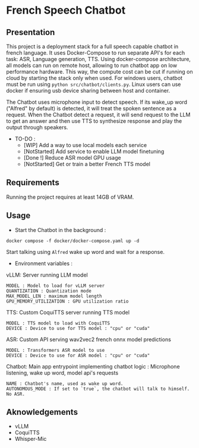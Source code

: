 # French Speech Chatbot

## Presentation

This project is a deployment stack for a full speech capable chatbot in french language.
It uses Docker-Compose to run separate API's for each task: ASR, Language generation, TTS.
Using docker-compose architecture, all models can run on remote host, allowing to run chatbot app on low performance hardware. This way, the compute cost can be cut if running on cloud by starting the stack only when used.
For windows users, chatbot must be run using `python src/chatbot/clients.py`. Linux users can use docker if ensuring usb device sharing between host and container.

The Chatbot uses microphone input to detect speech. If its wake_up word ("Alfred" by default) is detected, it will treat the spoken sentence as a request.
When the Chatbot detect a request, it will send request to the LLM to get an answer and then use TTS to synthesize response and play the output through speakers.

- TO-DO :
  * [WIP] Add a way to use local models each service
  * [NotStarted] Add service to enable LLM model finetuning
  * [Done !] Reduce ASR model GPU usage
  * [NotStarted] Get or train a better French TTS model

## Requirements

Running the project requires at least 14GB of VRAM.

## Usage

* Start the Chatbot in the background :

``` docker compose -f docker/docker-compose.yaml up -d ```

Start talking using `Alfred` wake up word and wait for a response.

* Environment variables :

vLLM: Server running LLM model
```
MODEL : Model to load for vLLM server
QUANTIZATION : Quantization mode
MAX_MODEL_LEN : maximum model length
GPU_MEMORY_UTILIZATION : GPU utilization ratio
```

TTS: Custom CoquiTTS server running TTS model
```
MODEL : TTS model to load with CoquiTTS
DEVICE : Device to use for TTS model : "cpu" or "cuda"
```

ASR: Custom API serving wav2vec2 french onnx model predictions
```
MODEL : Transformers ASR model to use
DEVICE : Device to use for ASR model : "cpu" or "cuda"
```

Chatbot: Main app entrypoint implementing chatbot logic : Microphone listening, wake up word, model api's requests
```
NAME : Chatbot's name, used as wake up word.
AUTONOMOUS_MODE : If set to `true`, the chatbot will talk to himself. No ASR.
```

## Aknowledgements

* vLLM
* CoquiTTS
* Whisper-Mic
